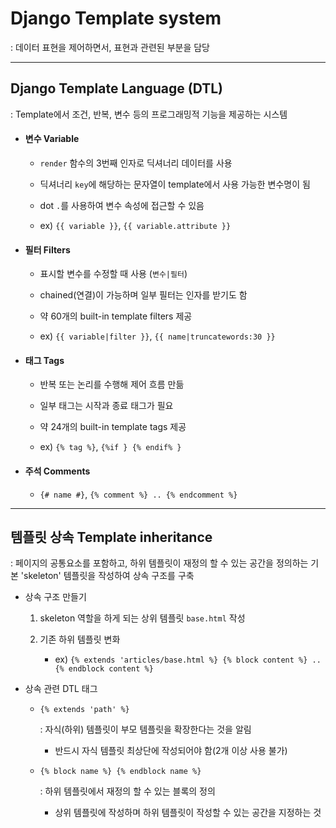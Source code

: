 # Django Template  system

: 데이터 표현을 제어하면서, 표현과 관련된 부분을 담당

---

## Django Template Language (DTL)

: Template에서 조건, 반복, 변수 등의 프로그래밍적 기능을 제공하는 시스템

- #### 변수 Variable
  
  - `render` 함수의 3번째 인자로 딕셔너리 데이터를 사용
  
  - 딕셔너리 `key`에 해당하는 문자열이 template에서 사용 가능한 변수명이 됨
  
  - dot `.`를  사용하여 변수 속성에 접근할 수 있음
  
  - ex) `{{ variable }}`, `{{ variable.attribute }}`

- #### 필터 Filters
  
  - 표시할 변수를 수정할 때 사용 (`변수|필터`)
  
  - chained(연결)이 가능하며 일부 필터는 인자를 받기도 함
  
  - 약 60개의 built-in template filters 제공
  
  - ex) `{{ variable|filter }}`, `{{ name|truncatewords:30 }}`

- #### 태그 Tags
  
  - 반복 또는 논리를 수행해 제어 흐름 만듦
  
  - 일부 태그는 시작과 종료 태그가 필요
  
  - 약 24개의 built-in template tags 제공
  
  - ex) `{% tag %}`, `{%if } {% endif% }`

- #### 주석 Comments
  
  - `{# name #}`, `{% comment %} .. {% endcomment %}`

---

## 템플릿 상속 Template inheritance

: 페이지의 공통요소를 포함하고, 하위 템플릿이 재정의 할 수 있는 공간을 정의하는 기본 'skeleton' 템플릿을 작성하여 상속 구조를 구축

- 상속 구조 만들기
  
  1. skeleton 역할을 하게 되는 상위 템플릿 `base.html` 작성
  
  2. 기존 하위 템플릿 변화
     
     - ex) `{% extends 'articles/base.html %} {% block content %} .. {% endblock content %}`

- 상속 관련 DTL 태그
  
  - `{% extends 'path' %}`
    
    : 자식(하위) 템플릿이 부모 템플릿을 확장한다는 것을 알림
    
    - 반드시 자식 템플릿 최상단에 작성되어야 함(2개 이상 사용 불가)
  
  - `{% block name %} {% endblock name %}`
    
    : 하위 템플릿에서 재정의 할 수 있는 블록의 정의
    
    - 상위 템플릿에 작성하며 하위 템플릿이 작성할 수 있는 공간을 지정하는 것
